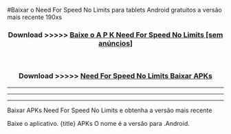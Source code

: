 #Baixar o Need For Speed No Limits   para tablets Android gratuitos a versão mais recente 190xs


<div align="center">
<h3>Download >>>>> <a href="https://pt-web.web.app/?pt= Need For Speed No Limits ">Baixe o A P K Need For Speed No Limits  [sem anúncios]</a></h3><br>

<h3>Download >>>>> <a href="https://pt-web.web.app/?pt= Need For Speed No Limits ">Need For Speed No Limits  Baixar APKs</a></h3>
</div>

----------------------------------------------------------

----------------------------------------------------------

----------------------------------------------------------

Baixar APKs Need For Speed No Limits  e obtenha a versão mais recente

Baixe o aplicativo. {title} APKs O nome é a versão para .Android.


